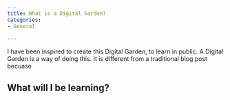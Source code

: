 ```yaml
---
title: What is a Digital Garden?
categories:
- General

---
```


I have been inspired to create this Digital Garden, to learn in public. A Digital Garden is a way of doing this. It is different from a traditional blog post becuase

<h2> What will I be learning? </h2>

